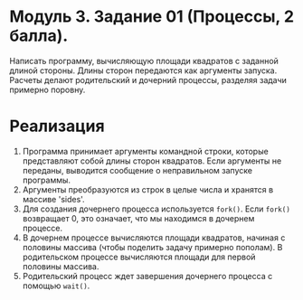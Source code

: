 # Модуль 3. Задание 01 (Процессы, 2 балла).
   Написать программу, вычисляющую площади квадратов с заданной длиной стороны.
   Длины сторон передаются как аргументы запуска.
   Расчеты делают родительский и дочерний процессы, разделяя задачи примерно поровну.

# Реализация
1. Программа принимает аргументы командной строки, которые представляют собой длины сторон квадратов. 
   Если аргументы не переданы, выводится сообщение о неправильном запуске программы.
2. Аргументы преобразуются из строк в целые числа и хранятся в массиве 'sides'.
3. Для создания дочернего процесса используется `fork()`. 
   Если `fork()` возвращает 0, это означает, что мы находимся в дочернем процессе.
4. В дочернем процессе вычисляются площади квадратов, начиная с половины массива (чтобы поделить задачу примерно пополам).
   В родительском процессе вычисляются площади для первой половины массива.
5. Родительский процесс ждет завершения дочернего процесса с помощью `wait()`.